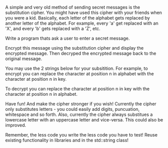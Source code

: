 A simple and very old method of sending secret messages is the substitution cipher.
You might have used this cipher with your friends when you were a kid.
Basically, each letter of the alphabet gets replaced by another letter of the alphabet.
For example, every 'a' get replaced with an 'X', and every 'b' gets replaced with a 'Z', etc.

Write a program thats ask a user to enter a secret message.

Encrypt this message using the substitution cipher and display the encrypted message.
Then decryped the encrypted message back to the original message.

You may use the 2 strings below for  your subsitition.
For example, to encrypt you can replace the character at position n in alphabet 
with the character at position n in key.

To decrypt you can replace the character at position n in key
with the character at position n in alphabet.

Have fun! And make the cipher stronger if you wish!
Currently the cipher only substitutes letters - you could easily add digits, puncuation, whitespace and so
forth. Also, currently the cipher always substitues a lowercase letter with an uppercase letter and vice-versa.
This could also be improved.

Remember, the less code you write the less code you have to test!
Reuse existing functionality in libraries and in the std::string class!
